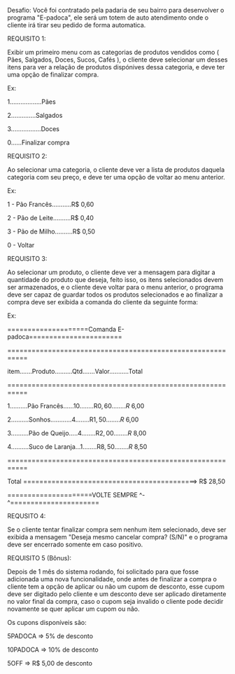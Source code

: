 Desafio: Você foi contratado pela padaria de seu bairro para desenvolver o programa "E-padoca", ele será um totem de auto atendimento onde o cliente irá tirar seu pedido de forma automatica.

REQUISITO 1:

Exibir um primeiro menu com as categorias de produtos vendidos como ( Pães, Salgados, Doces, Sucos, Cafés ), o cliente deve selecionar um desses itens para ver a relação de produtos dispónives dessa categoria, e deve ter uma opção de finalizar compra.

Ex:

1..................Pães

2..............Salgados

3.................Doces

0......Finalizar compra


REQUISITO 2:

Ao selecionar uma categoria, o cliente deve ver a lista de produtos daquela categoria com seu preço, e deve ter uma opção de voltar ao menu anterior.

Ex:

1 - Pão Francês...........R$ 0,60

2 - Pão de Leite..........R$ 0,40

3 - Pão de Milho..........R$ 0,50

0 - Voltar

REQUISITO 3:

Ao selecionar um produto, o cliente deve ver a mensagem para digitar a quantidade do produto que deseja, feito isso, os itens selecionados devem ser armazenados, e o cliente deve voltar para o menu anterior, o programa deve ser capaz de guardar todos os produtos selecionados e ao finalizar a compra deve ser exibida a comanda do cliente da seguinte forma:

Ex:

====================Comanda E-padoca=======================

===========================================================

item.......Produto..........Qtd.......Valor...........Total

===========================================================

1..........Pão Francês......10........R$0,60........R$ 6,00

2..........Sonhos............4........R$1,50........R$ 6,00

3..........Pão de Queijo.....4........R$2,00........R$ 8,00

4..........Suco de Laranja...1........R$8,50........R$ 8,50

===========================================================

Total ===========================================> R$ 28,50

=====================VOLTE SEMPRE ^-^======================

REQUSITO 4:

Se o cliente tentar finalizar compra sem nenhum item selecionado, deve ser exibida a mensagem "Deseja mesmo cancelar compra? (S/N)" e o programa deve ser encerrado somente em caso positivo.

REQUISITO 5 (Bônus):

Depois de 1 mês do sistema rodando, foi solicitado para que fosse adicionada uma nova funcionalidade, onde antes de finalizar a compra o cliente tem a opção de aplicar ou não um cupom de desconto, esse cupom deve ser digitado pelo cliente e um desconto deve ser aplicado diretamente no valor final da compra, caso o cupom seja invalido o cliente pode decidir novamente se quer aplicar um cupom ou não.

Os cupons disponíveis são:

5PADOCA  => 5% de desconto

10PADOCA => 10% de desconto

5OFF     => R$ 5,00 de desconto